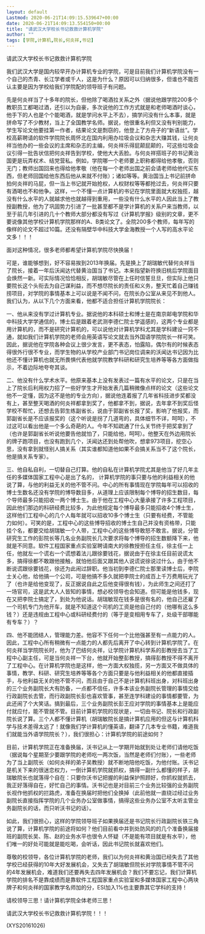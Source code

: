 ```yaml
---
layout: default
Lastmod: 2020-06-21T14:09:15.539647+00:00
date: 2020-06-21T14:09:13.554150+00:00
title: "请武汉大学校长书记救救计算机学院"
author: ""
tags: [学院,计算机,院长,何炎祥,书记]
---
```


请武汉大学校长书记救救计算机学院

我们武汉大学是国内较早开办计算机专业的学院，可是目前我们计算机学院没有一个自己的杰青、长江学者或千人，这是为什么？原因可以归纳很多，但谁也不能否认主要是因为学校给我们学院配的领导班子有问题。

先是何炎祥当了十多年的院长，但他除了喝酒拉关系之外（据说他跟学院200多个教职员工都喝过酒，还引以为自豪，多次说他的工作方式就是和老师喝酒时谈心，他手下的人也是个个能喝酒，就是学问水平上不去），搞学问没有什么本事，就是拼命写了不少教材，当上了全国教学名师。据说，他很重名利但又没有判别能力，学生写论文他要挂第一作者，结果论文是剽窃的，他登上了方舟子的“新语丝”。学校高薪聘请的软件学院院长周怀北在国内利用办垃圾会议和杂志大赚其钱，让何炎祥当他办的一些会议的主席和杂志的主编，何炎祥乐得屁颠屁颠的，可这些垃圾会议引得一批告状信把何炎祥告到学校，使他大大丢脸。与何炎祥搭班子的书记黄治国更是玩弄权术、结党营私。例如，学院哪一个老师要上职称都得给他孝敬，否则无门；教师出国回来也得给他孝敬（他在每一个老师出国之前会请老师给他代买东西，但老师回国给他东西后他从来就不付账）；诸如等等。黄治国当上书记前拼命拍何炎祥的马屁，但一当上书记就开始抢权，人权财权等等都抢过去，何炎祥只要有酒喝也不和他争。这样，一个不懂一点计算机的书记在学院里面就大权独揽，越没有什么水平的人就越求他也就越得到重用，一些没有什么水平的人因此当上了教授副教授，他为了巩固势力引进了一批甚至都不是学计算机的关系户来当教师，以至于前几年引进的几十个教师大部分都没有写过《计算机学报》级别的文章，更不要说像其他学校计算机学院那样的A、B类论文了。全院200多个教师，每年写的像样的论文不超过10篇。还没有隔壁华中科技大学金海教授一个人写的高水平论文多！！！

面对这种情况，很多老师都希望计算机学院尽快换届！

可是，谁能够想到，好不容易挨到2013年换届。先是换上了胡瑞敏代替何炎祥当了院长，接着一年后沃闻达代替黄治国当了书记。本来指望新符换旧桃后学院面目会焕然一新。可实际情况恰恰相反，胡瑞敏尽管在上任时信誓旦旦，但实际上他只要院长这个头衔去为自己谋利益，而不想尽院长的责任和义务，整天忙着自己赚钱捞项目，对学院的事情基本上可以说是不闻不问，在院长办公室从来见不到他人。我们认为，从以下几个方面来看，他都不适合担任计算机学院院长：

一、他从来没有学过计算机专业。据说他的本科硕士和博士是在南京邮电学院和华中科技大学学通信的，博士后是跟着老武测李德仁院士学遥感的，这两个专业都是用计算机的，而不是研究计算机的，可以说他对计算机学科尤其是学科建设一窍不通，就如我们计算机学院的老师会用英语写论文就去当外国语学院院长一样可笑。因此，据说他在学院各种会议上很少发言，更不表态，怕露陷，偶尔有的时候表态得很外行很不专业，而学生物的从学校产业部门书记岗位调来的沃闻达书记因为比他还不懂计算机也就无所畏惧代表他就学院教学科研和研究生培养等等各方面做指示，不着边际地夸夸其谈。

二、他没有什么学术水平。他原来基本上没有发表过一篇有水平的论文，只是在当上了院长后利用权力招了一些好学生才开始发表几篇稍微像点样的论文（这些论文他不一定懂，因为这不是他的专业方向），据说他连着报了几年省科技进步奖都没有上，甚至整天喝酒的何炎祥都拿到奖了，他都拿不到，据说，去年拿不到奖后怪学校不帮忙，还想去告郭生练副省长，说由于郭副省长报了奖，影响了他报奖，而郭副省长是不应该报奖的（这个听说是拐了几道弯的，具体细节不详，呵呵），不过这可以看出他是一个多么奇葩的人。今年不知疏通了什么关节终于把奖拿到了（也许是郭副省长听说他要告他就怕了，只能给他，呵呵）。他整天在外边用院长的牌子跑项目，也没有跑到几个，沃闻达还到处帮他吹，想拿973项目，挖空心思，没有拿到就怪别人搞关系（其实谁都知道他如果不会搞关系当不了这个院长，他是搞关系专家）。

三、他自私自利，一切替自己打算。他的自私在计算机学院尤其是他当了好几年主任的多媒体国家工程中心是出了名的， 计算机学院的事只要与他的利益相关的他说了算，与他的利益无关的他不管不问。中心的所有事情现在学院每年可以招收的博士生数名还没有学院的博导数目多，从道理上应该限制每个博导的招生数目，每个导师最多只能招收一两个博士生。由于他在工程中心大量承接了许多工程项目，因此他们那边的科研经费比较多，为此他规定每个博导最多只能招收4个博士生，这样他们工程中心的几个人每年就可以招收10多个博士生（只要有经费，不管能力如何）。可笑的是，工程中心的这些博导招收的博士生自己并没有资格带，只能挂个名，都要交给胡瑞敏一个人带，工程中心的这些博导敢怒不敢言。据说，分管研究生工作的彭院长等几名业务副院长几次要求将每个博导的招生数额降下来，他就是不同意。软件工程国家重点实验室聘请南大的徐教授担任主任，徐主任一上任，他就左一个谎右一个谎想着法儿跟徐要钱花，据说由于在徐主任目前说谎太多，搞得徐都不敢跟他接触，就怕他后面又跟其他人说谎说徐说过什么，由于他不断说谎跟徐要钱花，徐还为此闹过辞职。他当初到李德仁院士那里读博士后，李院士关心他，给他搞一个公司，可是他搞不多久就把李院士的成百上千万费用玩光了了（也许是给他变现了，反正据说自此之后他变得很有钱），为此师生之间还打了一场官司，这是武大人人皆知的事情，想必校领导也会知道。但可能是他钱多，现在又把李院士搞定了，到处为他说话。胡瑞敏现在钱多是很有名的，他自己还雇了一个司机专门为他开车，就是不知道这个司机的工资是他自己付的（他哪有这么多钱？）还是违规由工程中心或科研经费付的（等于是变相用专车了，处级干部哪能有专车？）？

四、他不能团结人，管理能力差。他容不下任何一个比他强甚至有一点能力的人。因此，工程中心所有稍微有一点能力的人都先后离开了中心转到计算机学院了。在何炎祥当学院院长时，他为了巴结何炎祥，让学院计算机科学系的彭教授去当了工程中心副主任，可是当何炎祥一下台，他就开始整彭教授，搞得彭教授不得不离开了工程中心。在计算机学院也是这样，他一方面大权独揽，另一方面又不做具体的事情，教学、科研、研究生培养等等各个方面只要是与他利益相关的他都直接插手，与他利益无关的他不管不问，而且由于自己不是计算机科班出身，对科班出身的三个业务副院长大有防备，一点都不信任，许多本该业务副院长管理的事情交给行政副院长去管，而行政副院长彭也喜欢管事，甚至连学科建设的事情都要管，为此还闹了个大笑话。搞到最后，三个业务副院长彭王应对学院的事情基本上是能应付就应付，能不管就不管。目前计算机学院的现状是，一切由书记、院长和行政副院长说了算。三个人都不懂计算机（胡瑞敏院长是搞计算机应用的但这与计算机科学与技术差得太远了！就像我们学计算机的懂英语，翻译了几本专业书籍，难道我们就能当外语学院院长？），我们很担心：计算机学院的前途如何？

目前，计算机学院正在准备换届，沃书记从上一学期开始就到处让老师们请他吃饭（据说每个星期至少要跟学院的老师吃一两次饭，当然是老师们付账），一些老师为了当上副院长（如何炎祥的弟子吴教授）就不断地陪他吃饭，为他付账。沃书记是机关下来的很迷恋权力，一倒计算机学院就抓权，搞得一副什么都懂的样子，胡瑞敏院长也就落得个自在：只要你沃书记把握的利益保护照顾好，你抓权就抓去，我正好落得自在，好忙自己的事情。沃书记也是对目前三个业务比较强的业务副院长视作他抓权的拦路虎，准备在换届时把他们全换掉（此前他就一直绕过经过业务副院长直接指挥学院的几个业务办公室做事情，搞得这些业务办公室不太听主管业务副院长的话，而只听沃书记的话）。

如此，我们很担心，这样的学院领导班子如果换届还是书记院长行政副院长铁三角说了算，计算机学院的前途将如何？他们目前看中并到处防风的的几个准备换届接班的副院长吴、陈、赵的业务水平也很令人怀疑（不是能有项目就是有水平），他们唯一的好处可能就是能吃喝，会听话，因此书记院长就喜欢他们。

尊敬的校领导，各位计算机学院的老师，我们以为何炎祥和黄治国已经失去了其他学校已经获得的10年大好发展机会，又失去了胡瑞敏但院长对学院事情不管不问的4年发展机会，难道我们还要再失去四年发展机会？我们不要忘记，我们计算机学院的排名不是靠成绩而是靠软件工程国家重点实验室和多媒体国家工程中心两块牌子和何炎祥的国家教学名师加的分，ESI加入1%也主要靠其它学科的支持！

请校领导三思！请计算机学院全体老师三思！

请武汉大学校长书记救救计算机学院！！！

(XYS20161026)

